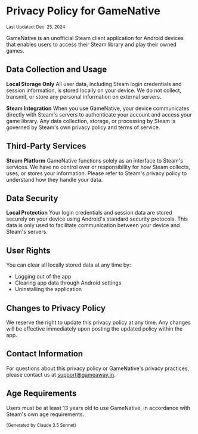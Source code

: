 # Privacy Policy for GameNative
<sub>Last Updated: Dec. 25, 2024</sub>

GameNative is an unofficial Steam client application for Android devices that enables users to access their Steam library and play their owned games.

## Data Collection and Usage

**Local Storage Only**
All user data, including Steam login credentials and session information, is stored locally on your device. We do not collect, transmit, or store any personal information on external servers.

**Steam Integration**
When you use GameNative, your device communicates directly with Steam's servers to authenticate your account and access your game library. Any data collection, storage, or processing by Steam is governed by Steam's own privacy policy and terms of service.

## Third-Party Services

**Steam Platform**
GameNative functions solely as an interface to Steam's services. We have no control over or responsibility for how Steam collects, uses, or stores your information. Please refer to Steam's privacy policy to understand how they handle your data.

## Data Security

**Local Protection**
Your login credentials and session data are stored securely on your device using Android's standard security protocols. This data is only used to facilitate communication between your device and Steam's servers.

## User Rights

You can clear all locally stored data at any time by:
- Logging out of the app
- Clearing app data through Android settings
- Uninstalling the application

## Changes to Privacy Policy

We reserve the right to update this privacy policy at any time. Any changes will be effective immediately upon posting the updated policy within the app.

## Contact Information

For questions about this privacy policy or GameNative's privacy practices, please contact us at support@gameaway.in.

## Age Requirements

Users must be at least 13 years old to use GameNative, in accordance with Steam's own age requirements.

<sub>(Generated by Claude 3.5 Sonnet)</sub>
